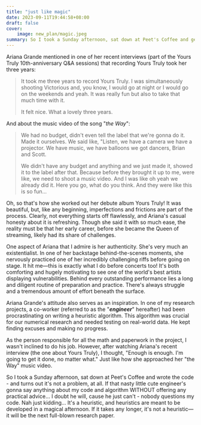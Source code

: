 ```yaml
---
title: "just like magic"
date: 2023-09-11T19:44:58+08:00
draft: false
cover:
    image: new_plan/magic.jpeg
summary: So I took a Sunday afternoon, sat down at Peet's Coffee and get the job down... It's a heuristic, and heuristics are meant to be developed in a magical afternoon.
---
```


Ariana Grande mentioned in one of her recent interviews (part of the Yours Truly 10th-anniversary Q&A sessions) that recording Yours Truly took her three years:

> It took me three years to record Yours Truly. I was simultaneously shooting Victorious and, you know, I would go at night or I would go on the weekends and yeah. It was really fun but also to take that much time with it.
>
> It felt nice. What a lovely three years.

And about the music video of the song "*the Way*":

> We had no budget, didn't even tell the label that we're gonna do it. Made it ourselves. We said like, "Listen, we have a camera we have a projector. We have music, we have balloons we got dancers, Brian and Scott.
>
> We didn't have any budget and anything and we just made it, showed it to the label after that. Because before they brought it up to me, were like, we need to shoot a music video. And I was like oh yeah we already did it. Here you go, what do you think. And they were like this is so fun...

Oh, so that's how she worked out her debute album Yours Truly! It was beautiful, but, like any beginning, imperfections and frictions are part of the process. Clearly, not everything starts off flawlessly, and Ariana's casual honesty about it is refreshing. Though she said it with so much ease, the reality must be that her early career, before she became the Queen of streaming, likely had its share of challenges.

One aspect of Ariana that I admire is her authenticity. She's very much an existentialist. In one of her backstage behind-the-scenes moments, she nervously practiced one of her incredibly challenging riffs before going on stage. It hit me—this is exactly what I do before concerts too! It's both comforting and hugely motivating to see one of the world's best artists displaying vulnerabilities. Behind every outstanding performance lies a long and diligent routine of preparation and practice. There's always struggle and a tremendous amount of effort beneath the surface.

Ariana Grande's attitude also serves as an inspiration. In one of my research projects, a co-worker (referred to as the "***engineer***" hereafter) had been procrastinating on writing a heuristic algorithm. This algorithm was crucial for our numerical research and needed testing on real-world data. He kept finding excuses and making no progress.

As the person responsible for all the math and paperwork in the project, I wasn't inclined to do his job. However, after watching Ariana's recent interview (the one about Yours Truly), I thought, "Enough is enough. I'm going to get it done, no matter what." Just like how she approached her "the Way" music video.

So I took a Sunday afternoon, sat down at Peet's Coffee and wrote the code - and turns out it's not a problem, at all. If that nasty little cute engineer's gonna say anything about my code and algorithm WITHOUT offering any practical advice... I doubt he will, cause he just can't - nobody questions my code. Nah just kidding... It's a heuristic, and heuristics are meant to be developed in a magical afternoon. If it takes any longer, it's not a heuristic—it will be the next full-blown research paper.
